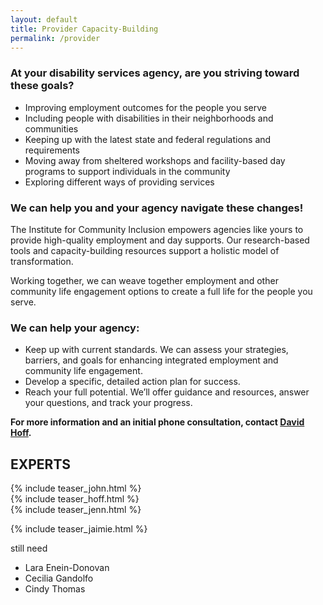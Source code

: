 ```yaml
---
layout: default
title: Provider Capacity-Building
permalink: /provider
---
```



### At your disability services agency, are you striving toward these goals?
- Improving employment outcomes for the people you serve
- Including people with disabilities in their neighborhoods and communities
- Keeping up with the latest state and federal regulations and requirements
- Moving away from sheltered workshops and facility-based day programs to support individuals in the community
- Exploring different ways of providing services

### We can help you and your agency navigate these changes!

The Institute for Community Inclusion empowers agencies like yours to provide high-quality employment and day supports. Our research-based tools and capacity-building resources support a holistic model of transformation. 

Working together, we can weave together employment and other community life engagement options to create a full life for the people you serve.

### We can help your agency: 
- Keep up with current standards. We can assess your strategies, barriers, and goals for enhancing integrated employment and community life engagement.
- Develop a specific, detailed action plan for success.
- Reach your full potential. We’ll offer guidance and resources, answer your questions, and track your progress. 


**For more information and an initial phone consultation, contact <a href="mailto:david.hoff@umb.edu">David Hoff</a>.**

<section>


<h2>EXPERTS</h2>
<div class="row">

<div class="col-md">
        {% include teaser_john.html %}
</div>

<div class="col-md">
        {% include teaser_hoff.html %}
</div>

<div class="col-md">
        {% include teaser_jenn.html %}
</div>

</div>
<p></p>
<div class="row">
<div class="col-md">
        {% include teaser_jaimie.html %}
</div>
<div class="col-md">
<p>still need
<ul>
    <li>Lara Enein-Donovan</li>
    <li>Cecilia Gandolfo</li>
    <li>Cindy Thomas</li>
</ul>
</p>
</div>        
<div class="col-md">
        
</div>
</div>

</section>
